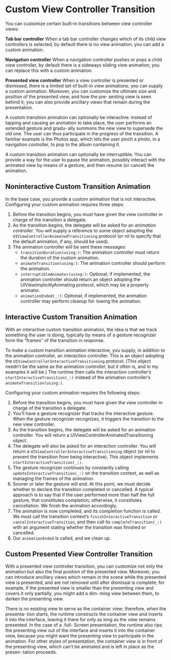 #  Custom View Controller Transition

You can customize certain built-in transitions between view controller views:

**Tab bar controller**
When a tab bar controller changes which of its child view controllers is selected, by default there is no view animation; you can add a custom animation.

**Navigation controller**
When a navigation controller pushes or pops a child view controller, by default there is a sideways sliding view animation; you can replace this with a custom animation.

**Presented view controller**
When a view controller is presented or dismissed, there is a limited set of built-in view animations; you can supply a custom animation. Moreover, you can customize the ultimate size and position of the presented view, and how the pre‐ senting view is seen behind it; you can also provide ancillary views that remain during the presentation.

A custom transition animation can optionally be interactive: instead of tapping and causing an animation to take place, the user performs an extended gesture and gradu‐ ally summons the new view to supersede the old one. The user can thus participate in the progress of the transition. A familiar example is the Photos app, which lets the user pinch a photo, in a navigation controller, to pop to the album containing it.

A custom transition animation can optionally be interruptible. You can provide a way for the user to pause the animation, possibly interact with the animated view by means of a gesture, and then resume (or cancel) the animation.

## Noninteractive Custom Transition Animation

In the base case, you provide a custom animation that is not interactive. Configuring your custom animation requires three steps:

1. Before the transition begins, you must have given the view controller in charge of the transition a delegate.
2. As the transition begins, the delegate will be asked for an *animation controller*. You will supply a reference to some object adopting the `UIViewControllerAnimatedTransitioning` protocol (or nil to specify that the default animation, if any, should be used).
3. The animation controller will be sent these messages:
    - `transitionDuration(using:)`: The animation controller must return the duration of the custom animation.
    - `animateTransition(using:)`: The animation controller should perform the animation.
    -  `interruptibleAnimator(using:)`: Optional; if implemented, the animation controller should return an object adopting the UIViewImplicitlyAnimating protocol, which may be a property animator.
    - `animationEnded(_:)`: Optional; if implemented, the animation controller may perform cleanup fol‐ lowing the animation.

## Interactive Custom Transition Animation

With an interactive custom transition animation, the idea is that we track something the user is doing, typically by means of a gesture recognizer form the “frames” of the transition in response.

To make a custom transition animation interactive, you supply, in addition to the animation controller, an interaction controller. This is an object adopting the `UIViewControllerInteractiveTransitioning` protocol. (This object needn’t be the same as the animation controller, but it often is, and in my examples it will be.) The runtime then calls the interaction controller’s `startInteractiveTransition(_:)` instead of the animation controller’s `animateTransition(using:)`.

Configuring your custom animation requires the following steps:

1. Before the transition begins, you must have given the view controller in charge of the transition a delegate.
2. You’ll have a gesture recognizer that tracks the interactive gesture. When the gesture recognizer recognizes, it triggers the transition to the new view controller.
3. As the transition begins, the delegate will be asked for an animation controller. You will return a UIViewControllerAnimatedTransitioning object.
4. The delegate will also be asked for an interaction controller. You will return a `UIViewControllerInteractiveTransitioning` object (or nil to prevent the transition from being interactive). This object implements `startInteractiveTransition(_:)`.
5. The gesture recognizer continues by constantly calling `updateInteractiveTransition(_:)` on the transition context, as well as managing the frames of the animation.
6. Sooner or later the gesture will end. At this point, we must decide whether to declare the transition completed or cancelled. A typical approach is to say that if the user performed more than half the full gesture, that constitutes completion; otherwise, it constitutes cancellation. We finish the animation accordingly.
7. The animation is now completed, and its completion function is called. We must call the transition context’s `finishInteractiveTransition` or `cancelInteractiveTransition`, and then call its `completeTransition(_:)` with an argument stating whether the transition was finished or cancelled.
8. Our `animationEnded` is called, and we clean up.


## Custom Presented View Controller Transition
With a presented view controller transition, you can customize not only the animation but also the final position of the presented view. Moreover, you can introduce ancillary views which remain in the scene while the presented view is presented, and are not removed until after dismissal is complete; for example, if the presented view is smaller than the presenting view and covers it only partially, you might add a dim‐ ming view between them, to darken the presenting view.

There is no existing view to serve as the container view; therefore, when the presenta‐ tion starts, the runtime constructs the container view and inserts it into the interface, leaving it there for only as long as the view remains presented. In the case of a .full- Screen presentation, the runtime also rips the presenting view out of the interface and inserts it into the container view, because you might want the presenting view to participate in the animation. For other styles of presentation, the container view is in front of the presenting view, which can’t be animated and is left in place as the presen‐ tation proceeds.
